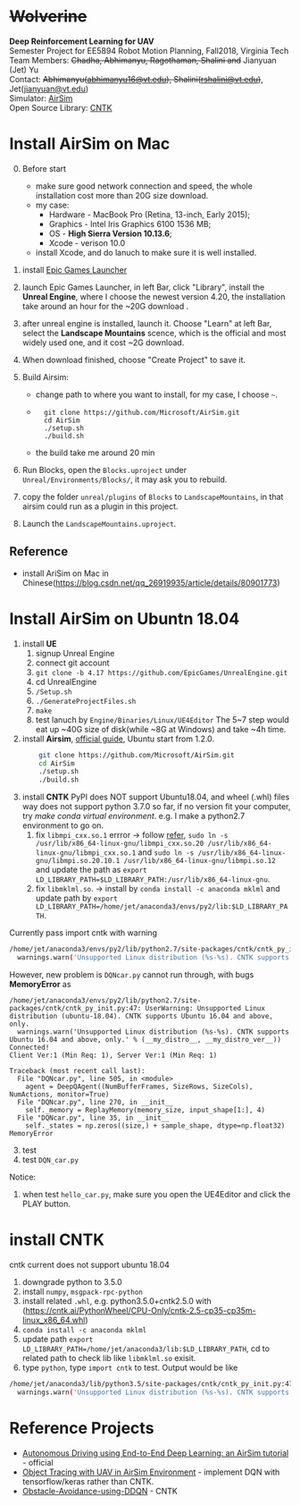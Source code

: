 # ~~Wolverine~~
__Deep Reinforcement Learning for UAV__   
Semester Project for EE5894 Robot Motion Planning, Fall2018, Virginia Tech      
Team Members:​​ ~~Chadha, Abhimanyu, Ragothaman, Shalini and~~ Jianyuan (Jet) Yu      
Contact: ~~Abhimanyu(abhimanyu16@vt.edu),  Shalini(rshalini@vt.edu)~~, Jet(jianyuan@vt.edu)  
Simulator: [AirSim](https://github.com/Microsoft/AirSim)  
Open Source Library: [CNTK](https://github.com/Microsoft/CNTK)

# Install AirSim on Mac  
0. Before start
    * make sure good network connection and speed, the whole installation cost more than 20G size download.  
    * my case: 
        * Hardware - MacBook Pro (Retina, 13-inch, Early 2015); 
        * Graphics - Intel Iris Graphics 6100 1536 MB; 
        * OS - **High Sierra Version 10.13.6**; 
        * Xcode - verison 10.0    
    * install Xcode, and do lanuch to make sure it is well installed.   
1. install [Epic Games Launcher](https://www.unrealengine.com/download )  
2. launch Epic Games Launcher, in left Bar, click "Library", install the **Unreal Engine**, where I choose the newest version 4.20, the installation take around an hour for the ~20G download .  
3. after unreal engine is installed, launch it. Choose "Learn" at left Bar, select the **Landscape Mountains** scence, which is the official and most widely used one, and it cost ~2G download.   
4. When download finished, choose "Create Project" to save it.
5. Build Airsim:
    * change path to where you want to install, for my case, I choose ```~```.
    * ```
        git clone https://github.com/Microsoft/AirSim.git
        cd AirSim
        ./setup.sh
        ./build.sh
        ```  
    * the build take me around 20 min      
    
6. Run Blocks, open the ```Blocks.uproject``` under ```Unreal/Environments/Blocks/```, it may ask you to rebuild.  
7. copy the folder ```unreal/plugins``` of ```Blocks``` to ```LandscapeMountains```, in that airsim could run as a plugin in this project.
8. Launch the ```LandscapeMountains.uproject```.  


## Reference
* install AriSim on Mac in Chinese(https://blog.csdn.net/qq_26919935/article/details/80901773)  


# Install AirSim on Ubuntn 18.04
1. install __UE__
    1. signup Unreal Engine
    2. connect git account
    3. `git clone -b 4.17 https://github.com/EpicGames/UnrealEngine.git`
    4. cd UnrealEngine
    5. `/Setup.sh`
    6. `./GenerateProjectFiles.sh`
    7. `make`
    8. test lanuch by `Engine/Binaries/Linux/UE4Editor`
    The 5~7 step would eat up ~40G size of disk(while ~8G at Windows) and take ~4h time.
2. install __Airsim__, [official guide](https://github.com/Microsoft/AirSim/blob/master/docs/build_linux.md), Ubuntu start from 1.2.0.
    ``` bash
        git clone https://github.com/Microsoft/AirSim.git
        cd AirSim
        ./setup.sh
        ./build.sh
    ```
3. install __CNTK__
    PyPI does NOT support Ubuntu18.04, and wheel (.whl) files way does not support python 3.7.0 so far, if no version fit your computer, try _make conda virtual environment_. e.g. I make a python2.7 environment to go on.
    1. fix `libmpi_cxx.so.1` errror  -> follow [refer](https://tweaks-tips.blogspot.com/2017/12/microsoft-cntk-libmpi-importerror.html), `sudo ln -s /usr/lib/x86_64-linux-gnu/libmpi_cxx.so.20 /usr/lib/x86_64-linux-gnu/libmpi_cxx.so.1` and `sudo ln -s /usr/lib/x86_64-linux-gnu/libmpi.so.20.10.1 /usr/lib/x86_64-linux-gnu/libmpi.so.12`  and update the path as `export LD_LIBRARY_PATH=$LD_LIBRARY_PATH:/usr/lib/x86_64-linux-gnu`.
    2. fix `libmklml.so`. -> install by `conda install -c anaconda mklml` and update path by `export LD_LIBRARY_PATH=/home/jet/anaconda3/envs/py2/lib:$LD_LIBRARY_PATH`. 

Currently pass import cntk with warning
``` bash
/home/jet/anaconda3/envs/py2/lib/python2.7/site-packages/cntk/cntk_py_init.py:47: UserWarning: Unsupported Linux distribution (ubuntu-18.04). CNTK supports Ubuntu 16.04 and above, only.
  warnings.warn('Unsupported Linux distribution (%s-%s). CNTK supports Ubuntu 16.04 and above, only.' % (__my_distro__, __my_distro_ver__))
```
However, new problem is `DQNcar.py` cannot run through, with bugs __MemoryError__ as 
```
/home/jet/anaconda3/envs/py2/lib/python2.7/site-packages/cntk/cntk_py_init.py:47: UserWarning: Unsupported Linux distribution (ubuntu-18.04). CNTK supports Ubuntu 16.04 and above, only.
  warnings.warn('Unsupported Linux distribution (%s-%s). CNTK supports Ubuntu 16.04 and above, only.' % (__my_distro__, __my_distro_ver__))
Connected!
Client Ver:1 (Min Req: 1), Server Ver:1 (Min Req: 1)

Traceback (most recent call last):
  File "DQNcar.py", line 505, in <module>
    agent = DeepQAgent((NumBufferFrames, SizeRows, SizeCols), NumActions, monitor=True)
  File "DQNcar.py", line 270, in __init__
    self._memory = ReplayMemory(memory_size, input_shape[1:], 4)
  File "DQNcar.py", line 35, in __init__
    self._states = np.zeros((size,) + sample_shape, dtype=np.float32)
MemoryError
```


3. test
4. test `DQN_car.py`

Notice:
1. when test `hello_car.py`, make sure you open the UE4Editor and click the PLAY button.






# install CNTK
cntk current does not support ubuntu 18.04
1. downgrade python to 3.5.0
2. install `numpy`, `msgpack-rpc-python`
3. install related `.whl`, e.g. python3.5.0+cntk2.5.0 with (https://cntk.ai/PythonWheel/CPU-Only/cntk-2.5-cp35-cp35m-linux_x86_64.whl)
4. `conda install -c anaconda mklml`
5. update path `export LD_LIBRARY_PATH=/home/jet/anaconda3/lib:$LD_LIBRARY_PATH`, cd to related path to check lib like `libmklml.so` exisit.
6. type `python`, type `import cntk` to test.
Output would be like
``` bash
/home/jet/anaconda3/lib/python3.5/site-packages/cntk/cntk_py_init.py:47: UserWarning: Unsupported Linux distribution (ubuntu-18.04). CNTK supports Ubuntu 16.04 and above, only.
  warnings.warn('Unsupported Linux distribution (%s-%s). CNTK supports Ubuntu 16.04 and above, only.' % (__my_distro__, __my_distro_ver__))

```

# Reference Projects
* [Autonomous Driving using End-to-End Deep Learning: an AirSim tutorial](https://github.com/Microsoft/AutonomousDrivingCookbook/tree/master/AirSimE2EDeepLearning) - official
* [Object Tracing with UAV in AirSim Environment](https://github.com/AirSimDroneSimulator) - implement DQN with tensorflow/keras rather than CNTK. 
* [Obstacle-Avoidance-using-DDQN](https://github.com/npd15393/Obstacle-Avoidance-using-DDQN) - CNTK